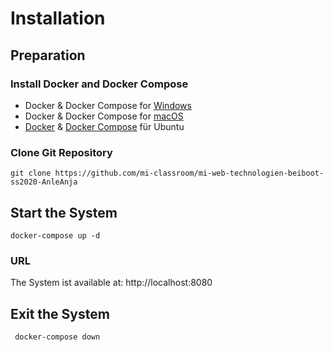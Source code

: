 # Installation
## Preparation
### Install Docker and Docker Compose
* Docker & Docker Compose for [Windows](https://docs.docker.com/docker-for-windows/install/)
* Docker & Docker Compose for [macOS](https://docs.docker.com/docker-for-mac/install/)
* [Docker](https://docs.docker.com/install/linux/docker-ce/ubuntu/) & [Docker Compose](https://docs.docker.com/compose/install/#install-compose) für Ubuntu
  
### Clone Git Repository
`git clone https://github.com/mi-classroom/mi-web-technologien-beiboot-ss2020-AnleAnja`

## Start the System
        
    docker-compose up -d 
    
### URL
The System ist available at: http://localhost:8080
    
## Exit the System
    
     docker-compose down
    
